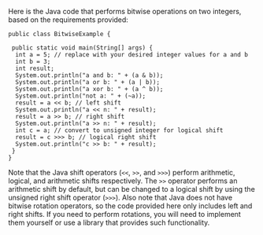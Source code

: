 Here is the Java code that performs bitwise operations on two integers, based on the requirements provided:
```
public class BitwiseExample {
 
 public static void main(String[] args) {
  int a = 5; // replace with your desired integer values for a and b
  int b = 3;
  int result;
  System.out.println("a and b: " + (a & b));
  System.out.println("a or b: " + (a | b));
  System.out.println("a xor b: " + (a ^ b));
  System.out.println("not a: " + (~a));
  result = a << b; // left shift
  System.out.println("a << n: " + result);
  result = a >> b; // right shift
  System.out.println("a >> n: " + result);
  int c = a; // convert to unsigned integer for logical shift
  result = c >>> b; // logical right shift
  System.out.println("c >> b: " + result);
 }
}
```
Note that the Java shift operators (`<<`, `>>`, and `>>>`) perform arithmetic, logical, and arithmetic shifts respectively. The `>>` operator performs an arithmetic shift by default, but can be changed to a logical shift by using the unsigned right shift operator (`>>>`). 
Also note that Java does not have bitwise rotation operators, so the code provided here only includes left and right shifts. If you need to perform rotations, you will need to implement them yourself or use a library that provides such functionality.

